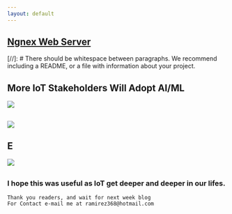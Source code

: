 ```yaml
---
layout: default
---
```



## [Ngnex Web Server](https://www.youtube.com/watch?v=JKxlsvZXG7c)

[//]: #  There should be whitespace between paragraphs. We recommend including a README, or a file with information about your project.

## 

## More IoT Stakeholders Will Adopt AI/ML 


![](https://www.clariontech.com/hubfs/BlogImage-78.png) 

## 

![ ](https://www.ursalink.com/en/wp-content/uploads/2019/10/5G-IoT.png)

## E



![ ](https://dl.cdn-anritsu.com/images/tm/solutions/mt1000a-05/mt1000a-5g-ecpri-01e.jpg?la=en-us) 

## 


### I hope this was useful as IoT get deeper and deeper in our lifes.


```
Thank you readers, and wait for next week blog
For Contact e-mail me at ramirez368@hotmail.com

```
